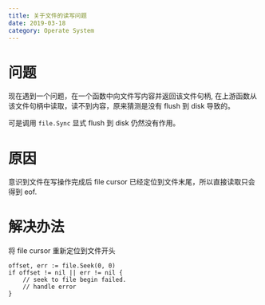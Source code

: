 ```yaml
---
title: 关于文件的读写问题
date: 2019-03-18
category: Operate System
---
```


# 问题

现在遇到一个问题，在一个函数中向文件写内容并返回该文件句柄, 在上游函数从该文件句柄中读取，读不到内容，原来猜测是没有 flush 到 disk 导致的。

可是调用 `file.Sync` 显式 flush 到 disk 仍然没有作用。

# 原因

意识到文件在写操作完成后 file cursor 已经定位到文件末尾，所以直接读取只会得到 eof.

# 解决办法

将 file cursor 重新定位到文件开头

```golang
offset, err := file.Seek(0, 0)
if offset != nil || err != nil {
    // seek to file begin failed.
    // handle error
}
```